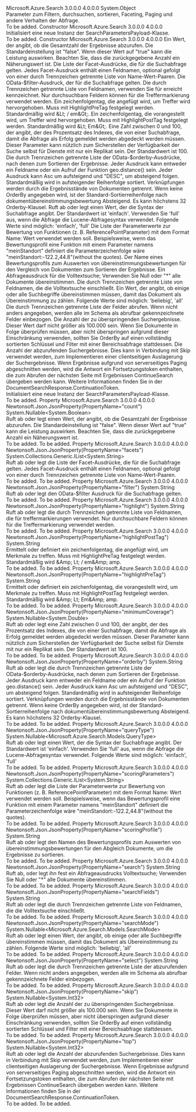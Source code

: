 <Type Name="SearchParametersPayload" FullName="Microsoft.Azure.Search.Models.SearchParametersPayload">
  <TypeSignature Language="C#" Value="public class SearchParametersPayload" />
  <TypeSignature Language="ILAsm" Value=".class public auto ansi beforefieldinit SearchParametersPayload extends System.Object" />
  <TypeSignature Language="DocId" Value="T:Microsoft.Azure.Search.Models.SearchParametersPayload" />
  <TypeSignature Language="VB.NET" Value="Public Class SearchParametersPayload" />
  <TypeSignature Language="F#" Value="type SearchParametersPayload = class" />
  <AssemblyInfo>
    <AssemblyName>Microsoft.Azure.Search</AssemblyName>
    <AssemblyVersion>3.0.0.0</AssemblyVersion>
    <AssemblyVersion>4.0.0.0</AssemblyVersion>
  </AssemblyInfo>
  <Base>
    <BaseTypeName>System.Object</BaseTypeName>
  </Base>
  <Interfaces />
  <Docs>
    <summary>
            Parameter zum Filtern, durchsuchen, sortieren, Faceting, Paging und andere Verhalten der Abfrage.
            </summary>
    <remarks>To be added.</remarks>
  </Docs>
  <Members>
    <Member MemberName=".ctor">
      <MemberSignature Language="C#" Value="public SearchParametersPayload ();" />
      <MemberSignature Language="ILAsm" Value=".method public hidebysig specialname rtspecialname instance void .ctor() cil managed" />
      <MemberSignature Language="DocId" Value="M:Microsoft.Azure.Search.Models.SearchParametersPayload.#ctor" />
      <MemberSignature Language="VB.NET" Value="Public Sub New ()" />
      <MemberType>Constructor</MemberType>
      <AssemblyInfo>
        <AssemblyName>Microsoft.Azure.Search</AssemblyName>
        <AssemblyVersion>3.0.0.0</AssemblyVersion>
        <AssemblyVersion>4.0.0.0</AssemblyVersion>
      </AssemblyInfo>
      <Parameters />
      <Docs>
        <summary>
            Initialisiert eine neue Instanz der SearchParametersPayload-Klasse.
            </summary>
        <remarks>To be added.</remarks>
      </Docs>
    </Member>
    <Member MemberName=".ctor">
      <MemberSignature Language="C#" Value="public SearchParametersPayload (Nullable&lt;bool&gt; count = null, System.Collections.Generic.IList&lt;string&gt; facets = null, string filter = null, string highlight = null, string highlightPostTag = null, string highlightPreTag = null, Nullable&lt;double&gt; minimumCoverage = null, string orderBy = null, Nullable&lt;Microsoft.Azure.Search.Models.QueryType&gt; queryType = null, System.Collections.Generic.IList&lt;string&gt; scoringParameters = null, string scoringProfile = null, string search = null, string searchFields = null, Nullable&lt;Microsoft.Azure.Search.Models.SearchMode&gt; searchMode = null, string select = null, Nullable&lt;int&gt; skip = null, Nullable&lt;int&gt; top = null);" />
      <MemberSignature Language="ILAsm" Value=".method public hidebysig specialname rtspecialname instance void .ctor(valuetype System.Nullable`1&lt;bool&gt; count, class System.Collections.Generic.IList`1&lt;string&gt; facets, string filter, string highlight, string highlightPostTag, string highlightPreTag, valuetype System.Nullable`1&lt;float64&gt; minimumCoverage, string orderBy, valuetype System.Nullable`1&lt;valuetype Microsoft.Azure.Search.Models.QueryType&gt; queryType, class System.Collections.Generic.IList`1&lt;string&gt; scoringParameters, string scoringProfile, string search, string searchFields, valuetype System.Nullable`1&lt;valuetype Microsoft.Azure.Search.Models.SearchMode&gt; searchMode, string select, valuetype System.Nullable`1&lt;int32&gt; skip, valuetype System.Nullable`1&lt;int32&gt; top) cil managed" />
      <MemberSignature Language="DocId" Value="M:Microsoft.Azure.Search.Models.SearchParametersPayload.#ctor(System.Nullable{System.Boolean},System.Collections.Generic.IList{System.String},System.String,System.String,System.String,System.String,System.Nullable{System.Double},System.String,System.Nullable{Microsoft.Azure.Search.Models.QueryType},System.Collections.Generic.IList{System.String},System.String,System.String,System.String,System.Nullable{Microsoft.Azure.Search.Models.SearchMode},System.String,System.Nullable{System.Int32},System.Nullable{System.Int32})" />
      <MemberSignature Language="VB.NET" Value="Public Sub New (Optional count As Nullable(Of Boolean) = null, Optional facets As IList(Of String) = null, Optional filter As String = null, Optional highlight As String = null, Optional highlightPostTag As String = null, Optional highlightPreTag As String = null, Optional minimumCoverage As Nullable(Of Double) = null, Optional orderBy As String = null, Optional queryType As Nullable(Of QueryType) = null, Optional scoringParameters As IList(Of String) = null, Optional scoringProfile As String = null, Optional search As String = null, Optional searchFields As String = null, Optional searchMode As Nullable(Of SearchMode) = null, Optional select As String = null, Optional skip As Nullable(Of Integer) = null, Optional top As Nullable(Of Integer) = null)" />
      <MemberSignature Language="F#" Value="new Microsoft.Azure.Search.Models.SearchParametersPayload : Nullable&lt;bool&gt; * System.Collections.Generic.IList&lt;string&gt; * string * string * string * string * Nullable&lt;double&gt; * string * Nullable&lt;Microsoft.Azure.Search.Models.QueryType&gt; * System.Collections.Generic.IList&lt;string&gt; * string * string * string * Nullable&lt;Microsoft.Azure.Search.Models.SearchMode&gt; * string * Nullable&lt;int&gt; * Nullable&lt;int&gt; -&gt; Microsoft.Azure.Search.Models.SearchParametersPayload" Usage="new Microsoft.Azure.Search.Models.SearchParametersPayload (count, facets, filter, highlight, highlightPostTag, highlightPreTag, minimumCoverage, orderBy, queryType, scoringParameters, scoringProfile, search, searchFields, searchMode, select, skip, top)" />
      <MemberType>Constructor</MemberType>
      <AssemblyInfo>
        <AssemblyName>Microsoft.Azure.Search</AssemblyName>
        <AssemblyVersion>3.0.0.0</AssemblyVersion>
        <AssemblyVersion>4.0.0.0</AssemblyVersion>
      </AssemblyInfo>
      <Parameters>
        <Parameter Name="count" Type="System.Nullable&lt;System.Boolean&gt;" />
        <Parameter Name="facets" Type="System.Collections.Generic.IList&lt;System.String&gt;" />
        <Parameter Name="filter" Type="System.String" />
        <Parameter Name="highlight" Type="System.String" />
        <Parameter Name="highlightPostTag" Type="System.String" />
        <Parameter Name="highlightPreTag" Type="System.String" />
        <Parameter Name="minimumCoverage" Type="System.Nullable&lt;System.Double&gt;" />
        <Parameter Name="orderBy" Type="System.String" />
        <Parameter Name="queryType" Type="System.Nullable&lt;Microsoft.Azure.Search.Models.QueryType&gt;" />
        <Parameter Name="scoringParameters" Type="System.Collections.Generic.IList&lt;System.String&gt;" />
        <Parameter Name="scoringProfile" Type="System.String" />
        <Parameter Name="search" Type="System.String" />
        <Parameter Name="searchFields" Type="System.String" />
        <Parameter Name="searchMode" Type="System.Nullable&lt;Microsoft.Azure.Search.Models.SearchMode&gt;" />
        <Parameter Name="select" Type="System.String" />
        <Parameter Name="skip" Type="System.Nullable&lt;System.Int32&gt;" />
        <Parameter Name="top" Type="System.Nullable&lt;System.Int32&gt;" />
      </Parameters>
      <Docs>
        <param name="count">Ein Wert, der angibt, ob die Gesamtzahl der Ergebnisse abzurufen. Die Standardeinstellung ist "false". Wenn dieser Wert auf "true" kann die Leistung auswirken. Beachten Sie, dass die zurückgegebene Anzahl ein Näherungswert ist.</param>
        <param name="facets">Die Liste der Facet-Ausdrücke, die für die Suchabfrage gelten. Jedes Facet-Ausdruck enthält einen Feldnamen, optional gefolgt von einer durch Trennzeichen getrennte Liste von Name-Wert-Paaren.</param>
        <param name="filter">Die OData-$filter-Ausdruck, der für die Suchabfrage gelten.</param>
        <param name="highlight">Die durch Trennzeichen getrennte Liste von Feldnamen, verwenden Sie für erreicht kennzeichnet. Nur durchsuchbare Feldern können für die Treffermarkierung verwendet werden.</param>
        <param name="highlightPostTag">Ein zeichenfolgentag, die angefügt wird, um Treffer wird hervorgehoben. Muss mit HighlightPreTag festgelegt werden. Standardmäßig wird &amp;Lt; / em&amp;Gt;.</param>
        <param name="highlightPreTag">Ein zeichenfolgentag, die vorangestellt wird, um Treffer wird hervorgehoben. Muss mit HighlightPostTag festgelegt werden. Standardmäßig wird &amp;Lt; Em&amp;Gt;.</param>
        <param name="minimumCoverage">Eine Zahl zwischen 0 und 100, der angibt, der des Prozentsatz des Indexes, die von einer Suchabfrage, damit die Abfrage als Erfolg gemeldet werden abgedeckt werden müssen. Dieser Parameter kann nützlich zum Sicherstellen der Verfügbarkeit der Suche selbst für Dienste mit nur ein Replikat sein. Der Standardwert ist 100.</param>
        <param name="orderBy">Die durch Trennzeichen getrennte Liste der OData-$orderby-Ausdrücke, nach denen zum Sortieren der Ergebnisse. Jeder Ausdruck kann entweder ein Feldname oder ein Aufruf der Funktion geo.distance() sein. Jeder Ausdruck kann Asc um aufsteigend und "DESC", um absteigend folgen. Standardmäßig wird in aufsteigender Reihenfolge sortiert. Verknüpfungen werden durch die Ergebnisstände von Dokumenten getrennt. Wenn keine OrderBy angegeben wird, ist der Standard-Sortierreihenfolge nach dokumentübereinstimmungsbewertung Absteigend. Es kann höchstens 32 Orderby-Klausel.</param>
        <param name="queryType">Ruft ab oder legt einen Wert, der die Syntax der Suchabfrage angibt. Der Standardwert ist 'einfach'. Verwenden Sie 'full' aus, wenn die Abfrage die Lucene-Abfragesyntax verwendet. Folgende Werte sind möglich: 'einfach', 'full'</param>
        <param name="scoringParameters">Die Liste der Parameterwerte zur Bewertung von Funktionen (z. B. ReferencePointParameter) mit dem Format Name: Wert verwendet werden soll. Beispielsweise, wenn das Bewertungsprofil eine Funktion mit einem Parameter namens "meinStandort" definiert die Parameterzeichenfolge wäre "meinStandort:-122.2,44.8"(without the quotes).</param>
        <param name="scoringProfile">Der Name eines Bewertungsprofils zum Auswerten von übereinstimmungsbewertungen für den Vergleich von Dokumenten zum Sortieren der Ergebnisse.</param>
        <param name="search">Ein Abfrageausdruck für die Volltextsuche; Verwenden Sie Null oder "*" alle Dokumente übereinstimmen.</param>
        <param name="searchFields">Die durch Trennzeichen getrennte Liste von Feldnamen, die die Volltextsuche einschließt.</param>
        <param name="searchMode">Ein Wert, der angibt, ob einige oder alle Suchbegriffe übereinstimmen müssen, damit das Dokument als Übereinstimmung zu zählen. Folgende Werte sind möglich: 'beliebig', 'all'</param>
        <param name="select">Die durch Trennzeichen getrennte Liste der Felder abrufen. Wenn nicht anders angegeben, werden alle im Schema als abrufbar gekennzeichnete Felder einbezogen.</param>
        <param name="skip">Die Anzahl der zu überspringenden Suchergebnisse. Dieser Wert darf nicht größer als 100.000 sein. Wenn Sie Dokumente in Folge überprüfen müssen, aber nicht überspringen aufgrund dieser Einschränkung verwenden, sollten Sie OrderBy auf einen vollständig sortierten Schlüssel und Filter mit einer Bereichsabfrage stattdessen.</param>
        <param name="top">Die Anzahl der abzurufenden Suchergebnisse. Dies kann in Verbindung mit Skip verwendet werden, zum Implementieren einer clientseitigen Auslagerung der Suchergebnisse. Wenn Ergebnisse aufgrund von serverseitiges Paging abgeschnitten werden, wird die Antwort ein Fortsetzungstoken enthalten, die zum Abrufen der nächsten Seite mit Ergebnissen ContinueSearch übergeben werden kann. Weitere Informationen finden Sie in der DocumentSearchResponse.ContinuationToken.</param>
        <summary>
            Initialisiert eine neue Instanz der SearchParametersPayload-Klasse.
            </summary>
        <remarks>To be added.</remarks>
      </Docs>
    </Member>
    <Member MemberName="Count">
      <MemberSignature Language="C#" Value="public Nullable&lt;bool&gt; Count { get; set; }" />
      <MemberSignature Language="ILAsm" Value=".property instance valuetype System.Nullable`1&lt;bool&gt; Count" />
      <MemberSignature Language="DocId" Value="P:Microsoft.Azure.Search.Models.SearchParametersPayload.Count" />
      <MemberSignature Language="VB.NET" Value="Public Property Count As Nullable(Of Boolean)" />
      <MemberSignature Language="F#" Value="member this.Count : Nullable&lt;bool&gt; with get, set" Usage="Microsoft.Azure.Search.Models.SearchParametersPayload.Count" />
      <MemberType>Property</MemberType>
      <AssemblyInfo>
        <AssemblyName>Microsoft.Azure.Search</AssemblyName>
        <AssemblyVersion>3.0.0.0</AssemblyVersion>
        <AssemblyVersion>4.0.0.0</AssemblyVersion>
      </AssemblyInfo>
      <Attributes>
        <Attribute>
          <AttributeName>Newtonsoft.Json.JsonProperty(PropertyName="count")</AttributeName>
        </Attribute>
      </Attributes>
      <ReturnValue>
        <ReturnType>System.Nullable&lt;System.Boolean&gt;</ReturnType>
      </ReturnValue>
      <Docs>
        <summary>
            Ruft ab oder legt einen Wert, der angibt, ob die Gesamtzahl der Ergebnisse abzurufen. Die Standardeinstellung ist "false". Wenn dieser Wert auf "true" kann die Leistung auswirken. Beachten Sie, dass die zurückgegebene Anzahl ein Näherungswert ist.
            </summary>
        <value>To be added.</value>
        <remarks>To be added.</remarks>
      </Docs>
    </Member>
    <Member MemberName="Facets">
      <MemberSignature Language="C#" Value="public System.Collections.Generic.IList&lt;string&gt; Facets { get; set; }" />
      <MemberSignature Language="ILAsm" Value=".property instance class System.Collections.Generic.IList`1&lt;string&gt; Facets" />
      <MemberSignature Language="DocId" Value="P:Microsoft.Azure.Search.Models.SearchParametersPayload.Facets" />
      <MemberSignature Language="VB.NET" Value="Public Property Facets As IList(Of String)" />
      <MemberSignature Language="F#" Value="member this.Facets : System.Collections.Generic.IList&lt;string&gt; with get, set" Usage="Microsoft.Azure.Search.Models.SearchParametersPayload.Facets" />
      <MemberType>Property</MemberType>
      <AssemblyInfo>
        <AssemblyName>Microsoft.Azure.Search</AssemblyName>
        <AssemblyVersion>3.0.0.0</AssemblyVersion>
        <AssemblyVersion>4.0.0.0</AssemblyVersion>
      </AssemblyInfo>
      <Attributes>
        <Attribute>
          <AttributeName>Newtonsoft.Json.JsonProperty(PropertyName="facets")</AttributeName>
        </Attribute>
      </Attributes>
      <ReturnValue>
        <ReturnType>System.Collections.Generic.IList&lt;System.String&gt;</ReturnType>
      </ReturnValue>
      <Docs>
        <summary>
            Ruft ab oder legt die Liste der Facet-Ausdrücke, die für die Suchabfrage gelten. Jedes Facet-Ausdruck enthält einen Feldnamen, optional gefolgt von einer durch Trennzeichen getrennte Liste von Name-Wert-Paaren.
            </summary>
        <value>To be added.</value>
        <remarks>To be added.</remarks>
      </Docs>
    </Member>
    <Member MemberName="Filter">
      <MemberSignature Language="C#" Value="public string Filter { get; set; }" />
      <MemberSignature Language="ILAsm" Value=".property instance string Filter" />
      <MemberSignature Language="DocId" Value="P:Microsoft.Azure.Search.Models.SearchParametersPayload.Filter" />
      <MemberSignature Language="VB.NET" Value="Public Property Filter As String" />
      <MemberSignature Language="F#" Value="member this.Filter : string with get, set" Usage="Microsoft.Azure.Search.Models.SearchParametersPayload.Filter" />
      <MemberType>Property</MemberType>
      <AssemblyInfo>
        <AssemblyName>Microsoft.Azure.Search</AssemblyName>
        <AssemblyVersion>3.0.0.0</AssemblyVersion>
        <AssemblyVersion>4.0.0.0</AssemblyVersion>
      </AssemblyInfo>
      <Attributes>
        <Attribute>
          <AttributeName>Newtonsoft.Json.JsonProperty(PropertyName="filter")</AttributeName>
        </Attribute>
      </Attributes>
      <ReturnValue>
        <ReturnType>System.String</ReturnType>
      </ReturnValue>
      <Docs>
        <summary>
            Ruft ab oder legt den OData-$filter Ausdruck für die Suchabfrage gelten.
            </summary>
        <value>To be added.</value>
        <remarks>To be added.</remarks>
      </Docs>
    </Member>
    <Member MemberName="Highlight">
      <MemberSignature Language="C#" Value="public string Highlight { get; set; }" />
      <MemberSignature Language="ILAsm" Value=".property instance string Highlight" />
      <MemberSignature Language="DocId" Value="P:Microsoft.Azure.Search.Models.SearchParametersPayload.Highlight" />
      <MemberSignature Language="VB.NET" Value="Public Property Highlight As String" />
      <MemberSignature Language="F#" Value="member this.Highlight : string with get, set" Usage="Microsoft.Azure.Search.Models.SearchParametersPayload.Highlight" />
      <MemberType>Property</MemberType>
      <AssemblyInfo>
        <AssemblyName>Microsoft.Azure.Search</AssemblyName>
        <AssemblyVersion>3.0.0.0</AssemblyVersion>
        <AssemblyVersion>4.0.0.0</AssemblyVersion>
      </AssemblyInfo>
      <Attributes>
        <Attribute>
          <AttributeName>Newtonsoft.Json.JsonProperty(PropertyName="highlight")</AttributeName>
        </Attribute>
      </Attributes>
      <ReturnValue>
        <ReturnType>System.String</ReturnType>
      </ReturnValue>
      <Docs>
        <summary>
            Ruft ab oder legt die durch Trennzeichen getrennte Liste von Feldnamen, die für treffermarkierungen verwendet. Nur durchsuchbare Feldern können für die Treffermarkierung verwendet werden.
            </summary>
        <value>To be added.</value>
        <remarks>To be added.</remarks>
      </Docs>
    </Member>
    <Member MemberName="HighlightPostTag">
      <MemberSignature Language="C#" Value="public string HighlightPostTag { get; set; }" />
      <MemberSignature Language="ILAsm" Value=".property instance string HighlightPostTag" />
      <MemberSignature Language="DocId" Value="P:Microsoft.Azure.Search.Models.SearchParametersPayload.HighlightPostTag" />
      <MemberSignature Language="VB.NET" Value="Public Property HighlightPostTag As String" />
      <MemberSignature Language="F#" Value="member this.HighlightPostTag : string with get, set" Usage="Microsoft.Azure.Search.Models.SearchParametersPayload.HighlightPostTag" />
      <MemberType>Property</MemberType>
      <AssemblyInfo>
        <AssemblyName>Microsoft.Azure.Search</AssemblyName>
        <AssemblyVersion>3.0.0.0</AssemblyVersion>
        <AssemblyVersion>4.0.0.0</AssemblyVersion>
      </AssemblyInfo>
      <Attributes>
        <Attribute>
          <AttributeName>Newtonsoft.Json.JsonProperty(PropertyName="highlightPostTag")</AttributeName>
        </Attribute>
      </Attributes>
      <ReturnValue>
        <ReturnType>System.String</ReturnType>
      </ReturnValue>
      <Docs>
        <summary>
            Ermittelt oder definiert ein zeichenfolgentag, die angefügt wird, um Merkmale zu treffen. Muss mit HighlightPreTag festgelegt werden. Standardmäßig wird &amp;Amp; Lt; / em&amp;Amp; amp.
            </summary>
        <value>To be added.</value>
        <remarks>To be added.</remarks>
      </Docs>
    </Member>
    <Member MemberName="HighlightPreTag">
      <MemberSignature Language="C#" Value="public string HighlightPreTag { get; set; }" />
      <MemberSignature Language="ILAsm" Value=".property instance string HighlightPreTag" />
      <MemberSignature Language="DocId" Value="P:Microsoft.Azure.Search.Models.SearchParametersPayload.HighlightPreTag" />
      <MemberSignature Language="VB.NET" Value="Public Property HighlightPreTag As String" />
      <MemberSignature Language="F#" Value="member this.HighlightPreTag : string with get, set" Usage="Microsoft.Azure.Search.Models.SearchParametersPayload.HighlightPreTag" />
      <MemberType>Property</MemberType>
      <AssemblyInfo>
        <AssemblyName>Microsoft.Azure.Search</AssemblyName>
        <AssemblyVersion>3.0.0.0</AssemblyVersion>
        <AssemblyVersion>4.0.0.0</AssemblyVersion>
      </AssemblyInfo>
      <Attributes>
        <Attribute>
          <AttributeName>Newtonsoft.Json.JsonProperty(PropertyName="highlightPreTag")</AttributeName>
        </Attribute>
      </Attributes>
      <ReturnValue>
        <ReturnType>System.String</ReturnType>
      </ReturnValue>
      <Docs>
        <summary>
            Ermittelt oder definiert ein zeichenfolgentag, die vorangestellt wird, um Merkmale zu treffen. Muss mit HighlightPostTag festgelegt werden. Standardmäßig wird &amp;Amp; Lt; Em&amp;Amp; amp.
            </summary>
        <value>To be added.</value>
        <remarks>To be added.</remarks>
      </Docs>
    </Member>
    <Member MemberName="MinimumCoverage">
      <MemberSignature Language="C#" Value="public Nullable&lt;double&gt; MinimumCoverage { get; set; }" />
      <MemberSignature Language="ILAsm" Value=".property instance valuetype System.Nullable`1&lt;float64&gt; MinimumCoverage" />
      <MemberSignature Language="DocId" Value="P:Microsoft.Azure.Search.Models.SearchParametersPayload.MinimumCoverage" />
      <MemberSignature Language="VB.NET" Value="Public Property MinimumCoverage As Nullable(Of Double)" />
      <MemberSignature Language="F#" Value="member this.MinimumCoverage : Nullable&lt;double&gt; with get, set" Usage="Microsoft.Azure.Search.Models.SearchParametersPayload.MinimumCoverage" />
      <MemberType>Property</MemberType>
      <AssemblyInfo>
        <AssemblyName>Microsoft.Azure.Search</AssemblyName>
        <AssemblyVersion>3.0.0.0</AssemblyVersion>
        <AssemblyVersion>4.0.0.0</AssemblyVersion>
      </AssemblyInfo>
      <Attributes>
        <Attribute>
          <AttributeName>Newtonsoft.Json.JsonProperty(PropertyName="minimumCoverage")</AttributeName>
        </Attribute>
      </Attributes>
      <ReturnValue>
        <ReturnType>System.Nullable&lt;System.Double&gt;</ReturnType>
      </ReturnValue>
      <Docs>
        <summary>
            Ruft ab oder legt eine Zahl zwischen 0 und 100, der angibt, der des Prozentsatz des Indexes, die von einer Suchabfrage, damit die Abfrage als Erfolg gemeldet werden abgedeckt werden müssen. Dieser Parameter kann nützlich zum Sicherstellen der Verfügbarkeit der Suche selbst für Dienste mit nur ein Replikat sein. Der Standardwert ist 100.
            </summary>
        <value>To be added.</value>
        <remarks>To be added.</remarks>
      </Docs>
    </Member>
    <Member MemberName="OrderBy">
      <MemberSignature Language="C#" Value="public string OrderBy { get; set; }" />
      <MemberSignature Language="ILAsm" Value=".property instance string OrderBy" />
      <MemberSignature Language="DocId" Value="P:Microsoft.Azure.Search.Models.SearchParametersPayload.OrderBy" />
      <MemberSignature Language="VB.NET" Value="Public Property OrderBy As String" />
      <MemberSignature Language="F#" Value="member this.OrderBy : string with get, set" Usage="Microsoft.Azure.Search.Models.SearchParametersPayload.OrderBy" />
      <MemberType>Property</MemberType>
      <AssemblyInfo>
        <AssemblyName>Microsoft.Azure.Search</AssemblyName>
        <AssemblyVersion>3.0.0.0</AssemblyVersion>
        <AssemblyVersion>4.0.0.0</AssemblyVersion>
      </AssemblyInfo>
      <Attributes>
        <Attribute>
          <AttributeName>Newtonsoft.Json.JsonProperty(PropertyName="orderby")</AttributeName>
        </Attribute>
      </Attributes>
      <ReturnValue>
        <ReturnType>System.String</ReturnType>
      </ReturnValue>
      <Docs>
        <summary>
            Ruft ab oder legt die durch Trennzeichen getrennte Liste der OData-$orderby-Ausdrücke, nach denen zum Sortieren der Ergebnisse. Jeder Ausdruck kann entweder ein Feldname oder ein Aufruf der Funktion geo.distance() sein. Jeder Ausdruck kann Asc um aufsteigend und "DESC", um absteigend folgen. Standardmäßig wird in aufsteigender Reihenfolge sortiert. Verknüpfungen werden durch die Ergebnisstände von Dokumenten getrennt. Wenn keine OrderBy angegeben wird, ist der Standard-Sortierreihenfolge nach dokumentübereinstimmungsbewertung Absteigend. Es kann höchstens 32 Orderby-Klausel.
            </summary>
        <value>To be added.</value>
        <remarks>To be added.</remarks>
      </Docs>
    </Member>
    <Member MemberName="QueryType">
      <MemberSignature Language="C#" Value="public Nullable&lt;Microsoft.Azure.Search.Models.QueryType&gt; QueryType { get; set; }" />
      <MemberSignature Language="ILAsm" Value=".property instance valuetype System.Nullable`1&lt;valuetype Microsoft.Azure.Search.Models.QueryType&gt; QueryType" />
      <MemberSignature Language="DocId" Value="P:Microsoft.Azure.Search.Models.SearchParametersPayload.QueryType" />
      <MemberSignature Language="VB.NET" Value="Public Property QueryType As Nullable(Of QueryType)" />
      <MemberSignature Language="F#" Value="member this.QueryType : Nullable&lt;Microsoft.Azure.Search.Models.QueryType&gt; with get, set" Usage="Microsoft.Azure.Search.Models.SearchParametersPayload.QueryType" />
      <MemberType>Property</MemberType>
      <AssemblyInfo>
        <AssemblyName>Microsoft.Azure.Search</AssemblyName>
        <AssemblyVersion>3.0.0.0</AssemblyVersion>
        <AssemblyVersion>4.0.0.0</AssemblyVersion>
      </AssemblyInfo>
      <Attributes>
        <Attribute>
          <AttributeName>Newtonsoft.Json.JsonProperty(PropertyName="queryType")</AttributeName>
        </Attribute>
      </Attributes>
      <ReturnValue>
        <ReturnType>System.Nullable&lt;Microsoft.Azure.Search.Models.QueryType&gt;</ReturnType>
      </ReturnValue>
      <Docs>
        <summary>
            Ruft ab oder legt einen Wert, der die Syntax der Suchabfrage angibt.
            Der Standardwert ist 'einfach'. Verwenden Sie 'full' aus, wenn die Abfrage die Lucene-Abfragesyntax verwendet. Folgende Werte sind möglich: 'einfach', 'full'
            </summary>
        <value>To be added.</value>
        <remarks>To be added.</remarks>
      </Docs>
    </Member>
    <Member MemberName="ScoringParameters">
      <MemberSignature Language="C#" Value="public System.Collections.Generic.IList&lt;string&gt; ScoringParameters { get; set; }" />
      <MemberSignature Language="ILAsm" Value=".property instance class System.Collections.Generic.IList`1&lt;string&gt; ScoringParameters" />
      <MemberSignature Language="DocId" Value="P:Microsoft.Azure.Search.Models.SearchParametersPayload.ScoringParameters" />
      <MemberSignature Language="VB.NET" Value="Public Property ScoringParameters As IList(Of String)" />
      <MemberSignature Language="F#" Value="member this.ScoringParameters : System.Collections.Generic.IList&lt;string&gt; with get, set" Usage="Microsoft.Azure.Search.Models.SearchParametersPayload.ScoringParameters" />
      <MemberType>Property</MemberType>
      <AssemblyInfo>
        <AssemblyName>Microsoft.Azure.Search</AssemblyName>
        <AssemblyVersion>3.0.0.0</AssemblyVersion>
        <AssemblyVersion>4.0.0.0</AssemblyVersion>
      </AssemblyInfo>
      <Attributes>
        <Attribute>
          <AttributeName>Newtonsoft.Json.JsonProperty(PropertyName="scoringParameters")</AttributeName>
        </Attribute>
      </Attributes>
      <ReturnValue>
        <ReturnType>System.Collections.Generic.IList&lt;System.String&gt;</ReturnType>
      </ReturnValue>
      <Docs>
        <summary>
            Ruft ab oder legt die Liste der Parameterwerte zur Bewertung von Funktionen (z. B. ReferencePointParameter) mit dem Format Name: Wert verwendet werden soll. Beispielsweise, wenn das Bewertungsprofil eine Funktion mit einem Parameter namens "meinStandort" definiert die Parameterzeichenfolge wäre "meinStandort:-122.2,44.8"(without the quotes).
            </summary>
        <value>To be added.</value>
        <remarks>To be added.</remarks>
      </Docs>
    </Member>
    <Member MemberName="ScoringProfile">
      <MemberSignature Language="C#" Value="public string ScoringProfile { get; set; }" />
      <MemberSignature Language="ILAsm" Value=".property instance string ScoringProfile" />
      <MemberSignature Language="DocId" Value="P:Microsoft.Azure.Search.Models.SearchParametersPayload.ScoringProfile" />
      <MemberSignature Language="VB.NET" Value="Public Property ScoringProfile As String" />
      <MemberSignature Language="F#" Value="member this.ScoringProfile : string with get, set" Usage="Microsoft.Azure.Search.Models.SearchParametersPayload.ScoringProfile" />
      <MemberType>Property</MemberType>
      <AssemblyInfo>
        <AssemblyName>Microsoft.Azure.Search</AssemblyName>
        <AssemblyVersion>3.0.0.0</AssemblyVersion>
        <AssemblyVersion>4.0.0.0</AssemblyVersion>
      </AssemblyInfo>
      <Attributes>
        <Attribute>
          <AttributeName>Newtonsoft.Json.JsonProperty(PropertyName="scoringProfile")</AttributeName>
        </Attribute>
      </Attributes>
      <ReturnValue>
        <ReturnType>System.String</ReturnType>
      </ReturnValue>
      <Docs>
        <summary>
            Ruft ab oder legt den Namen des Bewertungsprofils zum Auswerten von übereinstimmungsbewertungen für den Abgleich Dokumente, um die Ergebnisse zu sortieren.
            </summary>
        <value>To be added.</value>
        <remarks>To be added.</remarks>
      </Docs>
    </Member>
    <Member MemberName="Search">
      <MemberSignature Language="C#" Value="public string Search { get; set; }" />
      <MemberSignature Language="ILAsm" Value=".property instance string Search" />
      <MemberSignature Language="DocId" Value="P:Microsoft.Azure.Search.Models.SearchParametersPayload.Search" />
      <MemberSignature Language="VB.NET" Value="Public Property Search As String" />
      <MemberSignature Language="F#" Value="member this.Search : string with get, set" Usage="Microsoft.Azure.Search.Models.SearchParametersPayload.Search" />
      <MemberType>Property</MemberType>
      <AssemblyInfo>
        <AssemblyName>Microsoft.Azure.Search</AssemblyName>
        <AssemblyVersion>3.0.0.0</AssemblyVersion>
        <AssemblyVersion>4.0.0.0</AssemblyVersion>
      </AssemblyInfo>
      <Attributes>
        <Attribute>
          <AttributeName>Newtonsoft.Json.JsonProperty(PropertyName="search")</AttributeName>
        </Attribute>
      </Attributes>
      <ReturnValue>
        <ReturnType>System.String</ReturnType>
      </ReturnValue>
      <Docs>
        <summary>
            Ruft ab, oder legt ihn fest ein Abfrageausdrucks Volltextsuche; Verwenden Sie Null oder "*" alle Dokumente übereinstimmen.
            </summary>
        <value>To be added.</value>
        <remarks>To be added.</remarks>
      </Docs>
    </Member>
    <Member MemberName="SearchFields">
      <MemberSignature Language="C#" Value="public string SearchFields { get; set; }" />
      <MemberSignature Language="ILAsm" Value=".property instance string SearchFields" />
      <MemberSignature Language="DocId" Value="P:Microsoft.Azure.Search.Models.SearchParametersPayload.SearchFields" />
      <MemberSignature Language="VB.NET" Value="Public Property SearchFields As String" />
      <MemberSignature Language="F#" Value="member this.SearchFields : string with get, set" Usage="Microsoft.Azure.Search.Models.SearchParametersPayload.SearchFields" />
      <MemberType>Property</MemberType>
      <AssemblyInfo>
        <AssemblyName>Microsoft.Azure.Search</AssemblyName>
        <AssemblyVersion>3.0.0.0</AssemblyVersion>
        <AssemblyVersion>4.0.0.0</AssemblyVersion>
      </AssemblyInfo>
      <Attributes>
        <Attribute>
          <AttributeName>Newtonsoft.Json.JsonProperty(PropertyName="searchFields")</AttributeName>
        </Attribute>
      </Attributes>
      <ReturnValue>
        <ReturnType>System.String</ReturnType>
      </ReturnValue>
      <Docs>
        <summary>
            Ruft ab oder legt die durch Trennzeichen getrennte Liste von Feldnamen, die die Volltextsuche einschließt.
            </summary>
        <value>To be added.</value>
        <remarks>To be added.</remarks>
      </Docs>
    </Member>
    <Member MemberName="SearchMode">
      <MemberSignature Language="C#" Value="public Nullable&lt;Microsoft.Azure.Search.Models.SearchMode&gt; SearchMode { get; set; }" />
      <MemberSignature Language="ILAsm" Value=".property instance valuetype System.Nullable`1&lt;valuetype Microsoft.Azure.Search.Models.SearchMode&gt; SearchMode" />
      <MemberSignature Language="DocId" Value="P:Microsoft.Azure.Search.Models.SearchParametersPayload.SearchMode" />
      <MemberSignature Language="VB.NET" Value="Public Property SearchMode As Nullable(Of SearchMode)" />
      <MemberSignature Language="F#" Value="member this.SearchMode : Nullable&lt;Microsoft.Azure.Search.Models.SearchMode&gt; with get, set" Usage="Microsoft.Azure.Search.Models.SearchParametersPayload.SearchMode" />
      <MemberType>Property</MemberType>
      <AssemblyInfo>
        <AssemblyName>Microsoft.Azure.Search</AssemblyName>
        <AssemblyVersion>3.0.0.0</AssemblyVersion>
        <AssemblyVersion>4.0.0.0</AssemblyVersion>
      </AssemblyInfo>
      <Attributes>
        <Attribute>
          <AttributeName>Newtonsoft.Json.JsonProperty(PropertyName="searchMode")</AttributeName>
        </Attribute>
      </Attributes>
      <ReturnValue>
        <ReturnType>System.Nullable&lt;Microsoft.Azure.Search.Models.SearchMode&gt;</ReturnType>
      </ReturnValue>
      <Docs>
        <summary>
            Ruft ab oder legt einen Wert, der angibt, ob einige oder alle Suchbegriffe übereinstimmen müssen, damit das Dokument als Übereinstimmung zu zählen. Folgende Werte sind möglich: 'beliebig', 'all'
            </summary>
        <value>To be added.</value>
        <remarks>To be added.</remarks>
      </Docs>
    </Member>
    <Member MemberName="Select">
      <MemberSignature Language="C#" Value="public string Select { get; set; }" />
      <MemberSignature Language="ILAsm" Value=".property instance string Select" />
      <MemberSignature Language="DocId" Value="P:Microsoft.Azure.Search.Models.SearchParametersPayload.Select" />
      <MemberSignature Language="VB.NET" Value="Public Property Select As String" />
      <MemberSignature Language="F#" Value="member this.Select : string with get, set" Usage="Microsoft.Azure.Search.Models.SearchParametersPayload.Select" />
      <MemberType>Property</MemberType>
      <AssemblyInfo>
        <AssemblyName>Microsoft.Azure.Search</AssemblyName>
        <AssemblyVersion>3.0.0.0</AssemblyVersion>
        <AssemblyVersion>4.0.0.0</AssemblyVersion>
      </AssemblyInfo>
      <Attributes>
        <Attribute>
          <AttributeName>Newtonsoft.Json.JsonProperty(PropertyName="select")</AttributeName>
        </Attribute>
      </Attributes>
      <ReturnValue>
        <ReturnType>System.String</ReturnType>
      </ReturnValue>
      <Docs>
        <summary>
            Ruft ab oder legt die durch Trennzeichen getrennte Liste der abzurufenden Felder. Wenn nicht anders angegeben, werden alle im Schema als abrufbar gekennzeichnete Felder einbezogen.
            </summary>
        <value>To be added.</value>
        <remarks>To be added.</remarks>
      </Docs>
    </Member>
    <Member MemberName="Skip">
      <MemberSignature Language="C#" Value="public Nullable&lt;int&gt; Skip { get; set; }" />
      <MemberSignature Language="ILAsm" Value=".property instance valuetype System.Nullable`1&lt;int32&gt; Skip" />
      <MemberSignature Language="DocId" Value="P:Microsoft.Azure.Search.Models.SearchParametersPayload.Skip" />
      <MemberSignature Language="VB.NET" Value="Public Property Skip As Nullable(Of Integer)" />
      <MemberSignature Language="F#" Value="member this.Skip : Nullable&lt;int&gt; with get, set" Usage="Microsoft.Azure.Search.Models.SearchParametersPayload.Skip" />
      <MemberType>Property</MemberType>
      <AssemblyInfo>
        <AssemblyName>Microsoft.Azure.Search</AssemblyName>
        <AssemblyVersion>3.0.0.0</AssemblyVersion>
        <AssemblyVersion>4.0.0.0</AssemblyVersion>
      </AssemblyInfo>
      <Attributes>
        <Attribute>
          <AttributeName>Newtonsoft.Json.JsonProperty(PropertyName="skip")</AttributeName>
        </Attribute>
      </Attributes>
      <ReturnValue>
        <ReturnType>System.Nullable&lt;System.Int32&gt;</ReturnType>
      </ReturnValue>
      <Docs>
        <summary>
            Ruft ab oder legt die Anzahl der zu überspringenden Suchergebnisse. Dieser Wert darf nicht größer als 100.000 sein. Wenn Sie Dokumente in Folge überprüfen müssen, aber nicht überspringen aufgrund dieser Einschränkung verwenden, sollten Sie OrderBy auf einen vollständig sortierten Schlüssel und Filter mit einer Bereichsabfrage stattdessen.
            </summary>
        <value>To be added.</value>
        <remarks>To be added.</remarks>
      </Docs>
    </Member>
    <Member MemberName="Top">
      <MemberSignature Language="C#" Value="public Nullable&lt;int&gt; Top { get; set; }" />
      <MemberSignature Language="ILAsm" Value=".property instance valuetype System.Nullable`1&lt;int32&gt; Top" />
      <MemberSignature Language="DocId" Value="P:Microsoft.Azure.Search.Models.SearchParametersPayload.Top" />
      <MemberSignature Language="VB.NET" Value="Public Property Top As Nullable(Of Integer)" />
      <MemberSignature Language="F#" Value="member this.Top : Nullable&lt;int&gt; with get, set" Usage="Microsoft.Azure.Search.Models.SearchParametersPayload.Top" />
      <MemberType>Property</MemberType>
      <AssemblyInfo>
        <AssemblyName>Microsoft.Azure.Search</AssemblyName>
        <AssemblyVersion>3.0.0.0</AssemblyVersion>
        <AssemblyVersion>4.0.0.0</AssemblyVersion>
      </AssemblyInfo>
      <Attributes>
        <Attribute>
          <AttributeName>Newtonsoft.Json.JsonProperty(PropertyName="top")</AttributeName>
        </Attribute>
      </Attributes>
      <ReturnValue>
        <ReturnType>System.Nullable&lt;System.Int32&gt;</ReturnType>
      </ReturnValue>
      <Docs>
        <summary>
            Ruft ab oder legt die Anzahl der abzurufenden Suchergebnisse. Dies kann in Verbindung mit Skip verwendet werden, zum Implementieren einer clientseitigen Auslagerung der Suchergebnisse. Wenn Ergebnisse aufgrund von serverseitiges Paging abgeschnitten werden, wird die Antwort ein Fortsetzungstoken enthalten, die zum Abrufen der nächsten Seite mit Ergebnissen ContinueSearch übergeben werden kann. Weitere Informationen finden Sie in der DocumentSearchResponse.ContinuationToken.
            </summary>
        <value>To be added.</value>
        <remarks>To be added.</remarks>
      </Docs>
    </Member>
  </Members>
</Type>